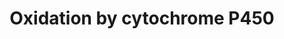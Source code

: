 ---
annotations:
- type: Pathway Ontology
  value: phase I biotransformation pathway via cytochrome P450
authors:
- MaintBot
- Christine Chichester
- Khanspers
- Eweitz
description: Oxidation of a substrate by Cytochrome P450. Adapted from Niesink et
  al., Chapter 3, p. 47-48.
last-edited: 2021-05-23
organisms:
- Mus musculus
redirect_from:
- /index.php/Pathway:WP1274
- /instance/WP1274
schema-jsonld:
- '@context': https://schema.org/
  '@id': https://wikipathways.github.io/pathways/WP1274.html
  '@type': Dataset
  creator:
    '@type': Organization
    name: WikiPathways
  description: Oxidation of a substrate by Cytochrome P450. Adapted from Niesink et
    al., Chapter 3, p. 47-48.
  keywords:
  - CYP2C18
  - NADH
  - CYP2C8
  - Cyp2s1
  - Cyp4v3
  - Substrate
  - Cyp2r1
  - Cyp1b1
  - Cyp7b1
  - Cyp11b1
  - Cyp2e1
  - CYP2J2
  - Cyp4f39
  - Cyp24a1
  - CYP3A7
  - Cyp46a1
  - NAD+
  - CYP4A22
  - O2
  - Cyp2f2
  - Fe3+
  - Cyp4f18
  - Cyp8b1
  - CYP4Z1
  - Cyp21a1
  - Cyp39a1
  - Fe2+
  - Water
  - Cyp27a1
  - CYP2C19
  - Cyp11b2
  - Cyp51
  - Cyp27b1
  - CYP27C1
  - Cyb5
  - Cyp7a1
  - Cyp4x1
  - CYP4F8
  - Por
  - NADP+
  - CYP2A7
  - Cyp4b1
  - Cyp11a1
  - CYP2A13
  - CYP4F2
  - Cyb5b
  - CYP2A6
  - CYP2G1P
  - CYP3A4
  - Cyp26a1
  - activated O2
  - CYP2C9
  - CYP4F12
  - NADPH
  - Cyb5r2
  - Cyp26c1
  - Cyb5r3
  - Cyb5r1
  - CYP4F11
  - Cyp17a1
  - AC161058.2-1
  - CYP3A43
  - Cyp1a1
  - CYP3A5
  - CYP
  - CYP4A11
  - Cyp19a1
  - Cyp2u1
  - Cyp26b1
  - Cyb5r4
  - CYP2D6
  - Substrate-OH
  - Cyp1a2
  - CYP2B6
  - Cyp20a1
  license: CC0
  name: Oxidation by cytochrome P450
seo: CreativeWork
title: Oxidation by cytochrome P450
wpid: WP1274
---